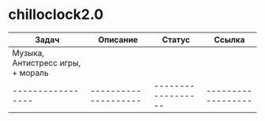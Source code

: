 # chilloclock2.0
|      Задач      |      Описание      |      Статус      |      Ссылка      |
|-----------------|--------------------|------------------|------------------|
|Музыка, Антистресс игры, + мораль|
|-----------------|--------------------|------------------|------------------|
